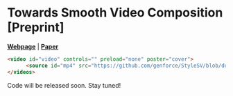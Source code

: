 # Towards Smooth Video Composition [Preprint]

[**Webpage**](https://genforce.github.io/StyleSV) | [**Paper**](tbd)

```html
<video id="video" controls="" preload="none" poster="cover">
      <source id="mp4" src="https://github.com/genforce/StyleSV/blob/docs/docs/assets/media/gallery.mp4" type="video/mp4">
</videos>
```

Code will be released soon. Stay tuned!
